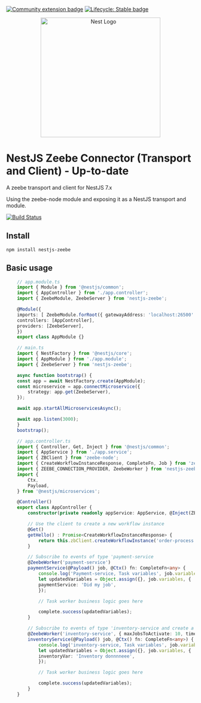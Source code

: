 [![Community extension badge](https://img.shields.io/badge/Community%20Extension-An%20open%20source%20community%20maintained%20project-FF4700)](https://github.com/camunda-community-hub/community) [![Lifecycle: Stable badge](https://img.shields.io/badge/Lifecycle-Stable-brightgreen)](https://github.com/Camunda-Community-Hub/community/blob/main/extension-lifecycle.md#stable-)

<p align="center">
  <a href="http://nestjs.com"><img src="https://nestjs.com/img/logo_text.svg" alt="Nest Logo" width="320" /></a>
</p>


# NestJS Zeebe Connector (Transport and Client) - Up-to-date
A zeebe transport and client for NestJS 7.x

Using the zeebe-node module and exposing it as a NestJS transport and module.

<p align="center">
  
[![Build Status](https://dansh.visualstudio.com/nestjs-zeebe/_apis/build/status/camunda-community-hub.nestjs-zeebe?branchName=master)](https://dansh.visualstudio.com/nestjs-zeebe/_build/latest?definitionId=2&branchName=master)

</p>

## Install
    npm install nestjs-zeebe

## Basic usage


```ts
    // app.module.ts
    import { Module } from '@nestjs/common';
    import { AppController } from './app.controller';
    import { ZeebeModule, ZeebeServer } from 'nestjs-zeebe';

    @Module({
    imports: [ ZeebeModule.forRoot({ gatewayAddress: 'localhost:26500' })],
    controllers: [AppController],
    providers: [ZeebeServer],
    })
    export class AppModule {}
```

```ts
    // main.ts
    import { NestFactory } from '@nestjs/core';
    import { AppModule } from './app.module';
    import { ZeebeServer } from 'nestjs-zeebe';

    async function bootstrap() {
    const app = await NestFactory.create(AppModule);
    const microservice = app.connectMicroservice({
        strategy: app.get(ZeebeServer),
    });

    await app.startAllMicroservicesAsync();

    await app.listen(3000);
    }
    bootstrap();

```

```ts
    // app.controller.ts
    import { Controller, Get, Inject } from '@nestjs/common';
    import { AppService } from './app.service';
    import { ZBClient } from 'zeebe-node';
    import { CreateWorkflowInstanceResponse, CompleteFn, Job } from 'zeebe-node/interfaces';
    import { ZEEBE_CONNECTION_PROVIDER, ZeebeWorker } from 'nestjs-zeebe';
    import {
        Ctx,
        Payload,
    } from '@nestjs/microservices';

    @Controller()
    export class AppController {
        constructor(private readonly appService: AppService, @Inject(ZEEBE_CONNECTION_PROVIDER) private readonly zbClient: ZBClient) {}

        // Use the client to create a new workflow instance
        @Get()
        getHello() : Promise<CreateWorkflowInstanceResponse> {
            return this.zbClient.createWorkflowInstance('order-process', { test: 1, or: 'romano'});
        }

        // Subscribe to events of type 'payment-service
        @ZeebeWorker('payment-service')
        paymentService(@Payload() job, @Ctx() fn: CompleteFn<any> {
            console.log('Payment-service, Task variables', job.variables);
            let updatedVariables = Object.assign({}, job.variables, {
            paymentService: 'Did my job',
            });

            // Task worker business logic goes here

            complete.success(updatedVariables);
        }

        // Subscribe to events of type 'inventory-service and create a worker with the options as passed below (zeebe-node ZBWorkerOptions)
        @ZeebeWorker('inventory-service', { maxJobsToActivate: 10, timeout: 300 })
        inventoryService(@Payload() job, @Ctx() fn: CompleteFn<any>) {
            console.log('inventory-service, Task variables', job.variables);
            let updatedVariables = Object.assign({}, job.variables, {
            inventoryVar: 'Inventory donnnneee',
            });

            // Task worker business logic goes here

            complete.success(updatedVariables);
        }
    }

```
